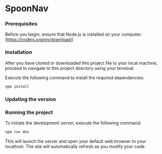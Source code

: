 # SpoonNav
### Prerequisites
Before you begin, ensure that Node.js is installed on your computer: (https://nodejs.org/en/download/)

### Installation
After you have cloned or downloaded this project file to your local machine, proceed to navigate to this project directory using your terminal.

Execute the following command to install the required dependencies:

``` bash
npm install
```

### Updating the version


### Running the project
To initiate the development server, execute the following command:

``` bash
npm run dev
```
This will launch the server and open your default web browser to your localhost. The site will automatically refresh as you modify your code.


